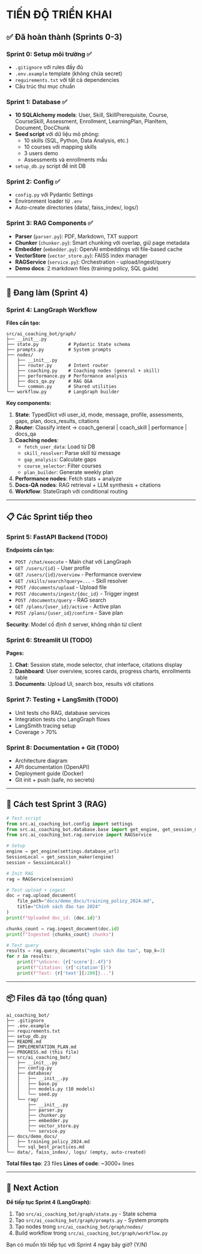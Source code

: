 # TIẾN ĐỘ TRIỂN KHAI

## ✅ Đã hoàn thành (Sprints 0-3)

### Sprint 0: Setup môi trường ✅
- `.gitignore` với rules đầy đủ
- `.env.example` template (không chứa secret)
- `requirements.txt` với tất cả dependencies
- Cấu trúc thư mục chuẩn

### Sprint 1: Database ✅
- **10 SQLAlchemy models**: User, Skill, SkillPrerequisite, Course, CourseSkill, Assessment, Enrollment, LearningPlan, PlanItem, Document, DocChunk
- **Seed script** với dữ liệu mô phỏng:
  - 10 skills (SQL, Python, Data Analysis, etc.)
  - 10 courses với mapping skills
  - 3 users demo
  - Assessments và enrollments mẫu
- `setup_db.py` script để init DB

### Sprint 2: Config ✅
- `config.py` với Pydantic Settings
- Environment loader từ `.env`
- Auto-create directories (data/, faiss_index/, logs/)

### Sprint 3: RAG Components ✅
- **Parser** (`parser.py`): PDF, Markdown, TXT support
- **Chunker** (`chunker.py`): Smart chunking với overlap, giữ page metadata
- **Embedder** (`embedder.py`): OpenAI embeddings với file-based cache
- **VectorStore** (`vector_store.py`): FAISS index manager
- **RAGService** (`service.py`): Orchestration - upload/ingest/query
- **Demo docs**: 2 markdown files (training policy, SQL guide)

---

## 🚧 Đang làm (Sprint 4)

### Sprint 4: LangGraph Workflow

**Files cần tạo:**
```
src/ai_coaching_bot/graph/
├── __init__.py
├── state.py           # Pydantic State schema
├── prompts.py         # System prompts
├── nodes/
│   ├── __init__.py
│   ├── router.py      # Intent router
│   ├── coaching.py    # Coaching nodes (general + skill)
│   ├── performance.py # Performance analysis
│   ├── docs_qa.py     # RAG Q&A
│   └── common.py      # Shared utilities
└── workflow.py        # LangGraph builder
```

**Key components:**
1. **State**: TypedDict với user_id, mode, message, profile, assessments, gaps, plan, docs_results, citations
2. **Router**: Classify intent → coach_general | coach_skill | performance | docs_qa
3. **Coaching nodes**:
   - `fetch_user_data`: Load từ DB
   - `skill_resolver`: Parse skill từ message
   - `gap_analysis`: Calculate gaps
   - `course_selector`: Filter courses
   - `plan_builder`: Generate weekly plan
4. **Performance nodes**: Fetch stats + analyze
5. **Docs-QA nodes**: RAG retrieval + LLM synthesis + citations
6. **Workflow**: StateGraph với conditional routing

---

## 📋 Các Sprint tiếp theo

### Sprint 5: FastAPI Backend (TODO)
**Endpoints cần tạo:**
- `POST /chat/execute` - Main chat với LangGraph
- `GET /users/{id}` - User profile
- `GET /users/{id}/overview` - Performance overview
- `GET /skills/search?query=...` - Skill resolver
- `POST /documents/upload` - Upload file
- `POST /documents/ingest/{doc_id}` - Trigger ingest
- `POST /documents/query` - RAG search
- `GET /plans/{user_id}/active` - Active plan
- `POST /plans/{user_id}/confirm` - Save plan

**Security**: Model cố định ở server, không nhận từ client

### Sprint 6: Streamlit UI (TODO)
**Pages:**
1. **Chat**: Session state, mode selector, chat interface, citations display
2. **Dashboard**: User overview, scores cards, progress charts, enrollments table
3. **Documents**: Upload UI, search box, results với citations

### Sprint 7: Testing + LangSmith (TODO)
- Unit tests cho RAG, database services
- Integration tests cho LangGraph flows
- LangSmith tracing setup
- Coverage > 70%

### Sprint 8: Documentation + Git (TODO)
- Architecture diagram
- API documentation (OpenAPI)
- Deployment guide (Docker)
- Git init + push (safe, no secrets)

---

## 🧪 Cách test Sprint 3 (RAG)

```python
# Test script
from src.ai_coaching_bot.config import settings
from src.ai_coaching_bot.database.base import get_engine, get_session_maker
from src.ai_coaching_bot.rag.service import RAGService

# Setup
engine = get_engine(settings.database_url)
SessionLocal = get_session_maker(engine)
session = SessionLocal()

# Init RAG
rag = RAGService(session)

# Test upload + ingest
doc = rag.upload_document(
    file_path="docs/demo_docs/training_policy_2024.md",
    title="Chính sách đào tạo 2024"
)
print(f"Uploaded doc_id: {doc.id}")

chunks_count = rag.ingest_document(doc.id)
print(f"Ingested {chunks_count} chunks")

# Test query
results = rag.query_documents("ngân sách đào tạo", top_k=3)
for r in results:
    print(f"\nScore: {r['score']:.4f}")
    print(f"Citation: {r['citation']}")
    print(f"Text: {r['text'][:200]}...")
```

---

## 📦 Files đã tạo (tổng quan)

```
ai_coaching_bot/
├── .gitignore
├── .env.example
├── requirements.txt
├── setup_db.py
├── README.md
├── IMPLEMENTATION_PLAN.md
├── PROGRESS.md (this file)
├── src/ai_coaching_bot/
│   ├── __init__.py
│   ├── config.py
│   ├── database/
│   │   ├── __init__.py
│   │   ├── base.py
│   │   ├── models.py (10 models)
│   │   └── seed.py
│   └── rag/
│       ├── __init__.py
│       ├── parser.py
│       ├── chunker.py
│       ├── embedder.py
│       ├── vector_store.py
│       └── service.py
├── docs/demo_docs/
│   ├── training_policy_2024.md
│   └── sql_best_practices.md
└── data/, faiss_index/, logs/ (empty, auto-created)
```

**Total files tạo**: 23 files
**Lines of code**: ~3000+ lines

---

## 🎯 Next Action

**Để tiếp tục Sprint 4 (LangGraph):**

1. Tạo `src/ai_coaching_bot/graph/state.py` - State schema
2. Tạo `src/ai_coaching_bot/graph/prompts.py` - System prompts
3. Tạo nodes trong `src/ai_coaching_bot/graph/nodes/`
4. Build workflow trong `src/ai_coaching_bot/graph/workflow.py`

Bạn có muốn tôi tiếp tục với Sprint 4 ngay bây giờ? (Y/N)
